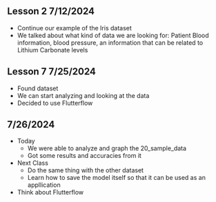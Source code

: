 ## Lesson 2 7/12/2024
* Continue our example of the Iris dataset
* We talked about what kind of data we are looking for: Patient Blood information, blood pressure, an information that can be related to Lithium Carbonate levels

## Lesson 7 7/25/2024
* Found dataset
* We can start analyzing and looking at the data
* Decided to use Flutterflow

## 7/26/2024
* Today
    - We were able to analyze and graph the 20_sample_data
    - Got some results and accuracies from it
* Next Class
    - Do the same thing with the other dataset
    - Learn how to save the model itself so that it can be used as an appllication
* Think about Flutterflow